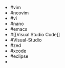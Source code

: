 - #vim
- #neovim
- #vi
- #nano
- #emacs
- #[[Visual Studio Code]]
- #Visual-Studio
- #zed
- #xcode
- #eclipse
-